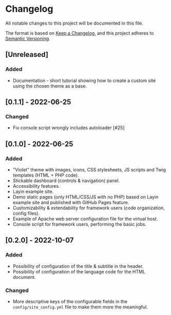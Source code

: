 # Changelog
All notable changes to this project will be documented in this file.

The format is based on [Keep a Changelog](https://keepachangelog.com/en/1.1.0/),
and this project adheres to [Semantic Versioning](https://semver.org/spec/v2.0.0.html).

## [Unreleased]
### Added
- Documentation - short tutorial showing how to create a custom site using the chosen theme as a base.

## [0.1.1] - 2022-06-25
### Changed
- Fix console script wrongly includes autoloader [#25]

## [0.1.0] - 2022-06-25
### Added
- "Violet" theme with images, icons, CSS stylesheets, JS scripts and Twig templates (HTML + PHP code).
- Stickable dashboard (controls & navigation) panel.
- Accessibility features.
- Layin example site.
- Demo static pages (only HTML/CSS/JS with no PHP) based on Layin example site and published with GitHub Pages feature.
- Customizability & extendability for framework users (code organization, config files).
- Example of Apache web server configuration file for the virtual host.
- Console script for framework users, performing the basic jobs.

## [0.2.0] - 2022-10-07
### Added
- Possibility of configuration of the title & subtitle in the header.
- Possibility of configuration of the language code for the HTML document.
### Changed
- More descriptive keys of the configurable fields in the `config/site_config.yml` file to make them more the meaningful.